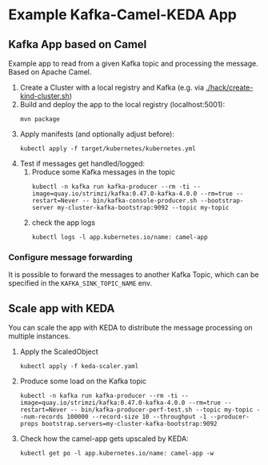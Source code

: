# Example Kafka-Camel-KEDA App

## Kafka App based on Camel

Example app to read from a given Kafka topic and processing the message. Based on Apache Camel. 

1. Create a Cluster with a local registry and Kafka (e.g. via [./hack/create-kind-cluster.sh](./hack/create-kind-cluster.sh))
2. Build and deploy the app to the local registry (localhost:5001):
   ```
   mvn package
   ```
3. Apply manifests (and optionally adjust before):
   ```
   kubectl apply -f target/kubernetes/kubernetes.yml
   ```
4. Test if messages get handled/logged: 
   1. Produce some Kafka messages in the topic
      ```
      kubectl -n kafka run kafka-producer --rm -ti --image=quay.io/strimzi/kafka:0.47.0-kafka-4.0.0 --rm=true --restart=Never -- bin/kafka-console-producer.sh --bootstrap-server my-cluster-kafka-bootstrap:9092 --topic my-topic
      ```
   2. check the app logs
      ```
      kubectl logs -l app.kubernetes.io/name: camel-app
      ```

### Configure message forwarding

It is possible to forward the messages to another Kafka Topic, which can be specified in the `KAFKA_SINK_TOPIC_NAME` env.

## Scale app with KEDA

You can scale the app with KEDA to distribute the message processing on multiple instances.

1. Apply the ScaledObject
   ```
   kubectl apply -f keda-scaler.yaml
   ```
2. Produce some load on the Kafka topic
   ```
   kubectl -n kafka run kafka-producer --rm -ti --image=quay.io/strimzi/kafka:0.47.0-kafka-4.0.0 --rm=true --restart=Never -- bin/kafka-producer-perf-test.sh --topic my-topic --num-records 100000 --record-size 10 --throughput -1 --producer-props bootstrap.servers=my-cluster-kafka-bootstrap:9092
   ```
3. Check how the camel-app gets upscaled by KEDA:
   ```
   kubectl get po -l app.kubernetes.io/name: camel-app -w
   ```
